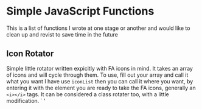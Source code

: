 # Simple JavaScript Functions
This is a list of functions I wrote at one stage or another and would like to clean up and revist to save time in the future

## Icon Rotator 
Simple little rotator written expicitly with FA icons in mind. It takes an array of icons and will cycle through them. To use, 
fill out your array and call it what you want I have use `iconList` then you can call it where you want, by entering it with the element you are ready to take the FA icons, generally an `<i></i>` tags. It can be considered a class rotater too, with a little modification.
` <body onload = "iconRoatation(devIcons, iconList); iconRoation(idNumberTwo, arrayNumberTwo)"> <i id="devIcons" class=""></i>'